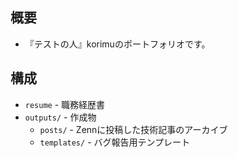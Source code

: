 ## 概要
- 『テストの人』korimuのポートフォリオです。

## 構成

- `resume` - 職務経歴書
- `outputs/` - 作成物
  - `posts/` - Zennに投稿した技術記事のアーカイブ
  - `templates/` - バグ報告用テンプレート
